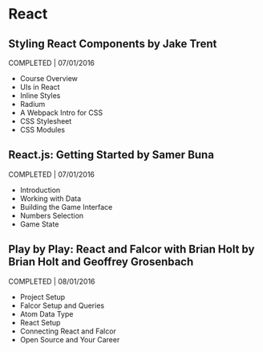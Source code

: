 # React

## Styling React Components by Jake Trent
COMPLETED | 07/01/2016

- Course Overview
- UIs in React
- Inline Styles
- Radium
- A Webpack Intro for CSS
- CSS Stylesheet
- CSS Modules

## React.js: Getting Started by Samer Buna
COMPLETED | 07/01/2016

- Introduction
- Working with Data
- Building the Game Interface
- Numbers Selection
- Game State

## Play by Play: React and Falcor with Brian Holt by Brian Holt and Geoffrey Grosenbach
COMPLETED | 08/01/2016

- Project Setup
- Falcor Setup and Queries
- Atom Data Type
- React Setup
- Connecting React and Falcor
- Open Source and Your Career